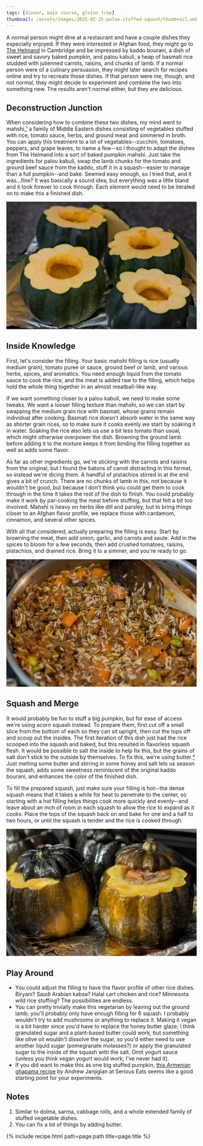 ```yaml
---
tags: [dinner, main course, gluten free]
thumbnail: /assets/images/2025-02-25-pulao-stuffed-squash/thumbnail.webp
---
```


A normal person might dine at a restaurant and have a couple dishes they especially enjoyed. If they were interested in Afghan food, they might go to [The Helmand](https://helmandrestaurant.com/) in Cambridge and be impressed by kaddo bourani, a dish of sweet and savory baked pumpkin, and palou kabuli, a heap of basmati rice studded with julienned carrots, raisins, and chunks of lamb. If a normal person were of a culinary persuasion, they might later search for recipes online and try to recreate those dishes. If that person were me, though, and not normal, they might decide to experiment and combine the two into something new. The results aren't normal either, but they are delicious.

## Deconstruction Junction

When considering how to combine these two dishes, my mind went to mahshi,[¹](#notes) a family of Middle Eastern dishes consisting of vegetables stuffed with rice, tomato sauce, herbs, and ground meat and simmered in broth. You can apply this treatment to a lot of vegetables--zucchini, tomatoes, peppers, and grape leaves, to name a few--so I thought to adapt the dishes from The Helmand into a sort of baked pumpkin mahshi. Just take the ingredients for palou kabuli, swap the lamb chunks for the tomato and ground beef sauce from the kaddo, stuff it in a squash--easier to manage than a full pumpkin--and bake. Seemed easy enough, so I tried that, and it was...fine? It was basically a sound idea, but everything was a little bland and it took forever to cook through. Each element would need to be iterated on to make this a finished dish.

![Squash](/assets/images/2025-02-25-pulao-stuffed-squash/squash.webp)

## Inside Knowledge
First, let's consider the filling. Your basic mahshi filling is rice (usually medium grain), tomato puree or sauce, ground beef or lamb, and various herbs, spices, and aromatics. You need enough liquid from the tomato sauce to cook the rice, and the meat is added raw to the filling, which helps hold the whole thing together in an almost meatball-like way.

If we want something closer to a palou kabuli, we need to make some tweaks. We want a looser filling texture than mahshi, so we can start by swapping the medium grain rice with basmati, whose grains remain individual after cooking. Basmati rice doesn't absorb water in the same way as shorter grain rices, so to make sure it cooks evenly we start by soaking it in water. Soaking the rice also lets us use a bit less tomato than usual, which might otherwise overpower the dish. Browning the ground lamb before adding it to the mixture keeps it from binding the filling together as well as adds some flavor.

As far as other ingredients go, we're sticking with the carrots and raisins from the original, but I found the batons of carrot distracting in this format, so instead we're dicing them. A handful of pistachios stirred in at the end gives a bit of crunch. There are no chunks of lamb in this, not because it wouldn't be good, but because I don't think you could get them to cook through in the time it takes the rest of the dish to finish. You could probably make it work by par-cooking the meat before stuffing, but that felt a bit too involved. Mahshi is heavy on herbs like dill and parsley, but to bring things closer to an Afghan flavor profile, we replace those with cardamom, cinnamon, and several other spices.

With all that considered, actually preparing the filling is easy. Start by browning the meat, then add onion, garlic, and carrots and saute. Add in the spices to bloom for a few seconds, then add crushed tomatoes, raisins, pistachios, and drained rice. Bring it to a simmer, and you're ready to go.

![Filling](/assets/images/2025-02-25-pulao-stuffed-squash/filling.webp)

## Squash and Merge
It would probably be fun to stuff a big pumpkin, but for ease of access we're using acorn squash instead. To prepare them, first cut off a small slice from the bottom of each so they can sit upright, then cut the tops off and scoop out the insides. The first iteration of this dish just had the rice scooped into the squash and baked, but this resulted in flavorless squash flesh. It would be possible to salt the inside to help fix this, but the grains of salt don't stick to the outside by themselves. To fix this, we're using butter.[²](#notes) Just melting some butter and stirring in some honey and salt lets us season the squash, adds some sweetness reminiscent of the original kaddo bourani, and enhances the color of the finished dish.

To fill the prepared squash, just make sure your filling is hot--the dense squash means that it takes a while for heat to penetrate to the center, so starting with a hot filling helps things cook more quickly and evenly--and leave about an inch of room in each squash to allow the rice to expand as it cooks. Place the tops of the squash back on and bake for one and a half to two hours, or until the squash is tender and the rice is cooked through.

![Cooked](/assets/images/2025-02-25-pulao-stuffed-squash/cooked.webp)

## Play Around

- You could adjust the filling to have the flavor profile of other rice dishes. Biryani? Saudi Arabian kabsa? Halal cart chicken and rice? Minnesota wild rice stuffing? The possibilities are endless.
- You can pretty trivially make this vegetarian by leaving out the ground lamb; you'll probably only have enough filling for 6 squash. I probably wouldn't try to add mushrooms or anything to replace it. Making it vegan is a bit harder since you'd have to replace the honey butter glaze; I think granulated sugar and a plant-based butter could work, but something like olive oil wouldn't dissolve the sugar, so you'd either need to use another liquid sugar (pomegranate molasses?) or apply the granulated sugar to the inside of the squash with the salt. Omit yogurt sauce (unless you think vegan yogurt would work; I've never had it).
- If you did want to make this as one big stuffed pumpkin, [this Armenian ghapama recipe](https://www.seriouseats.com/ghapama-armenian-stuffed-pumpkin-recipe-8401022) by Andrew Janjigian at Serious Eats seems like a good starting point for your experiments.

## Notes

1. Similar to dolma, sarma, cabbage rolls, and a whole extended family of stuffed vegetable dishes.
2. You can fix a lot of things by adding butter.

{% include recipe.html path=page.path title=page.title %}
